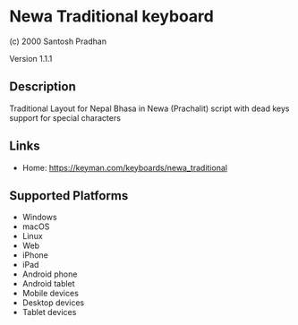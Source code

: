 Newa Traditional keyboard
==============

(c) 2000 Santosh Pradhan

Version 1.1.1

Description
-----------

Traditional Layout for Nepal Bhasa in Newa (Prachalit) script with dead keys support for special characters

Links
-----
* Home: https://keyman.com/keyboards/newa_traditional

Supported Platforms
-------------------
 * Windows
 * macOS
 * Linux
 * Web
 * iPhone
 * iPad
 * Android phone
 * Android tablet
 * Mobile devices
 * Desktop devices
 * Tablet devices

